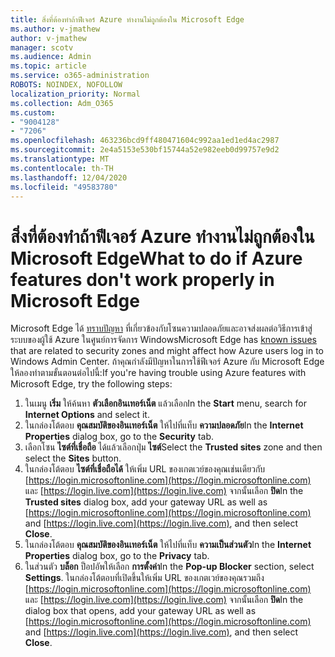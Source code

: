 ```yaml
---
title: สิ่งที่ต้องทำถ้าฟีเจอร์ Azure ทำงานไม่ถูกต้องใน Microsoft Edge
ms.author: v-jmathew
author: v-jmathew
manager: scotv
ms.audience: Admin
ms.topic: article
ms.service: o365-administration
ROBOTS: NOINDEX, NOFOLLOW
localization_priority: Normal
ms.collection: Adm_O365
ms.custom:
- "9004128"
- "7206"
ms.openlocfilehash: 463236bcd9ff480471604c992aa1ed1ed4ac2987
ms.sourcegitcommit: 2e4a5153e530bf15744a52e982eeb0d99757e9d2
ms.translationtype: MT
ms.contentlocale: th-TH
ms.lasthandoff: 12/04/2020
ms.locfileid: "49583780"
---
```

# <a name="what-to-do-if-azure-features-dont-work-properly-in-microsoft-edge"></a><span data-ttu-id="a7f0b-102">สิ่งที่ต้องทำถ้าฟีเจอร์ Azure ทำงานไม่ถูกต้องใน Microsoft Edge</span><span class="sxs-lookup"><span data-stu-id="a7f0b-102">What to do if Azure features don't work properly in Microsoft Edge</span></span>

<span data-ttu-id="a7f0b-103">Microsoft Edge ได้ [ทราบปัญหา](https://go.microsoft.com/fwlink/?linkid=2140608) ที่เกี่ยวข้องกับโซนความปลอดภัยและอาจส่งผลต่อวิธีการเข้าสู่ระบบของผู้ใช้ Azure ในศูนย์การจัดการ Windows</span><span class="sxs-lookup"><span data-stu-id="a7f0b-103">Microsoft Edge has [known issues](https://go.microsoft.com/fwlink/?linkid=2140608) that are related to security zones and might affect how Azure users log in to Windows Admin Center.</span></span> <span data-ttu-id="a7f0b-104">ถ้าคุณกำลังมีปัญหาในการใช้ฟีเจอร์ Azure กับ Microsoft Edge ให้ลองทำตามขั้นตอนต่อไปนี้:</span><span class="sxs-lookup"><span data-stu-id="a7f0b-104">If you're having trouble using Azure features with Microsoft Edge, try the following steps:</span></span>

1. <span data-ttu-id="a7f0b-105">ในเมนู **เริ่ม** ให้ค้นหา **ตัวเลือกอินเทอร์เน็ต** แล้วเลือก</span><span class="sxs-lookup"><span data-stu-id="a7f0b-105">In the **Start** menu, search for **Internet Options** and select it.</span></span>
2. <span data-ttu-id="a7f0b-106">ในกล่องโต้ตอบ **คุณสมบัติของอินเทอร์เน็ต** ให้ไปที่แท็บ **ความปลอดภัย**</span><span class="sxs-lookup"><span data-stu-id="a7f0b-106">In the **Internet Properties** dialog box, go to the **Security** tab.</span></span>
3. <span data-ttu-id="a7f0b-107">เลือกโซน **ไซต์ที่เชื่อถือ** ได้แล้วเลือกปุ่ม **ไซต์**</span><span class="sxs-lookup"><span data-stu-id="a7f0b-107">Select the **Trusted sites** zone and then select the **Sites** button.</span></span>
4. <span data-ttu-id="a7f0b-108">ในกล่องโต้ตอบ **ไซต์ที่เชื่อถือได้** ให้เพิ่ม URL ของเกตเวย์ของคุณเช่นเดียวกับ [https://login.microsoftonline.com](https://login.microsoftonline.com) และ [https://login.live.com](https://login.live.com) จากนั้นเลือก **ปิด**</span><span class="sxs-lookup"><span data-stu-id="a7f0b-108">In the **Trusted sites** dialog box, add your gateway URL as well as [https://login.microsoftonline.com](https://login.microsoftonline.com) and [https://login.live.com](https://login.live.com), and then select **Close**.</span></span>
5. <span data-ttu-id="a7f0b-109">ในกล่องโต้ตอบ **คุณสมบัติของอินเทอร์เน็ต** ให้ไปที่แท็บ **ความเป็นส่วนตัว**</span><span class="sxs-lookup"><span data-stu-id="a7f0b-109">In the **Internet Properties** dialog box, go to the **Privacy** tab.</span></span>
6. <span data-ttu-id="a7f0b-110">ในส่วนตัว **บล็อก** ป็อปอัพให้เลือก **การตั้งค่า**</span><span class="sxs-lookup"><span data-stu-id="a7f0b-110">In the **Pop-up Blocker** section, select **Settings**.</span></span> <span data-ttu-id="a7f0b-111">ในกล่องโต้ตอบที่เปิดขึ้นให้เพิ่ม URL ของเกตเวย์ของคุณรวมถึง [https://login.microsoftonline.com](https://login.microsoftonline.com) และ [https://login.live.com](https://login.live.com) จากนั้นเลือก **ปิด**</span><span class="sxs-lookup"><span data-stu-id="a7f0b-111">In the dialog box that opens, add your gateway URL as well as [https://login.microsoftonline.com](https://login.microsoftonline.com) and [https://login.live.com](https://login.live.com), and then select **Close**.</span></span>
